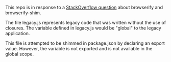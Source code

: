 This repo is in response to a [StackOverflow question](https://stackoverflow.com/questions/29680352/browserify-shim-not-exporting-implicit-globals-when-they-are-var-scoped/29682153#29682153) about browserify and browserify-shim.

The file legacy.js represents legacy code that was written without the use of closures. The variable defined in legacy.js would be "global" to the legacy application.

This file is attempted to be shimmed in package.json by declaring an export value. However, the variable is not exported and is not available in the global scope.
